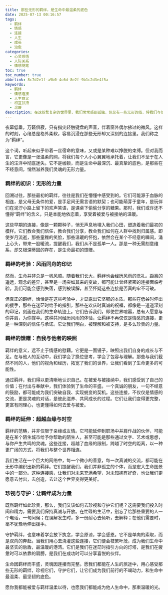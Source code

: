 ```yaml
---
title: 那些无形的羁绊，是生命中最温柔的底色
date: 2025-07-13 00:16:57
tags:
  - 羁绊
  - 情感
  - 连接
  - 人生
  - 成长
  - 治愈
categories:
  - 心灵感悟
  - 人际关系
  - 情感随笔
toc: true
toc_number: true
abbrlink: 8c7d2e1f-a9b0-4c6d-8e2f-9b1c2d3e4f5a
keywords:
  - 羁绊
  - 情感连接
  - 人生意义
  - 相互扶持
  - 温暖
description: 在这纷繁复杂的世界里，我们常常感到孤独，但总有一些无形的线，将我们与他人紧密相连。这些便是羁绊，它们是生命中最温柔的底色，是我们在风雨中前行的力量。本文将深入探讨羁绊的意义，从初识的懵懂到经历考验后的坚韧，再到它们如何滋养我们的灵魂，成为我们生命中不可或缺的温暖与光亮。
---
```


夜幕低垂，万籁俱寂，只有指尖轻触键盘的声音，伴着窗外偶尔拂过的微风。这样的时刻，心绪总是格外柔软，容易沉浸在那些无形却又深刻的连接里。我们称之为“羁绊”。

这个词，听起来似乎带着一丝宿命的意味，又或是某种难以挣脱的束缚。但对我而言，它更像是一张温柔的网，将我们每个人小心翼翼地承托着，让我们不至于在人生的汪洋中彻底迷失。它不是枷锁，而是生命中最深沉、最真挚的底色，是那些在不经意间，悄然滋养我们灵魂的无形力量。

### 羁绊的初识：无形的力量

回溯过往，那些最初的羁绊，往往是我们在懵懂中感受到的。它们可能源于血脉的相连，是父母无条件的爱，是手足间无需言语的默契；也可能萌芽于童年，是玩伴们在泥泞小路上留下的欢声笑语，是课桌下偷偷分享的糖果。那时，我们或许还不懂得“羁绊”的含义，只是本能地依恋着，享受着被爱与被接纳的温暖。

这些早期的连接，像是一颗颗种子，悄无声息地埋入我们心田，塑造着我们最初的模样。它们教会我们信任，教会我们分享，教会我们如何在人群中找到归属感。即使岁月流逝，那些童稚的笑脸，那些温暖的怀抱，依然会在某个不经意的瞬间，涌上心头，带来一股暖流，提醒我们，我们从不是孤单一人。那是一种无需刻意维系，却又根深蒂固的存在，是生命最初的馈赠。

### 羁绊的考验：风雨同舟的印记

然而，生命并非总是一帆风顺。随着我们长大，羁绊也会经历风雨的洗礼。距离的遥远，观念的差异，甚至是一场突如其来的变故，都可能让曾经紧密的连接面临考验。我们可能会感到失落，感到被误解，甚至怀疑这些连接是否真的牢不可破。

但真正的羁绊，恰恰是在这些考验中，才显露出它坚韧的本质。那些在低谷时伸出的援手，那些在迷茫时给予的指引，那些在欢庆时真诚的祝福，都像是一道道深刻的印记，刻画在我们的生命轨迹上。它们告诉我们，即使世界喧嚣，总有人愿意与你并肩，为你撑伞。这种共同经历风雨的体验，让羁绊不再仅仅是情感的连接，更是一种深刻的信任与承诺。它让我们明白，被理解和被支持，是多么珍贵的力量。

### 羁绊的馈赠：自我与他者的映照

羁绊的意义，远不止于情感的慰藉。它更是一面镜子，映照出我们自身的成长与不足。在与他人的互动中，我们学会了换位思考，学会了包容与理解。那些与我们截然不同的人，他们的视角和经历，拓宽了我们的世界，让我们看到了生命更多的可能性。

通过羁绊，我们得以更清晰地认识自己。在被爱与被接纳中，我们感受到了自己的价值；在付出与奉献中，我们体验到了生命的丰盛。一个真诚的朋友，一句不经意的鼓励，都可能成为我们突破自我、实现蜕变的契机。这些连接，不仅仅是情感的交流，更是灵魂的对话，是彼此滋养、共同成长的过程。它们让我们变得更完整，更富有同理心，也更懂得如何去爱与被爱。

### 羁绊的延伸：超越血缘与时空

羁绊的范畴，并非仅限于亲缘或友情。它可能延伸到职场中并肩作战的伙伴，可能是在某个陌生城市给予你帮助的陌生人，甚至可能是那些通过文字、艺术或思想，与你产生共鸣的灵魂。这些连接，超越了血缘的限制，跨越了时空的距离，以一种更广阔的方式，将我们与整个世界相连。

我们生活在一个巨大的网络中，每一个微小的善意，每一次真诚的交流，都可能在无形中编织出新的羁绊。它们提醒我们，我们并非孤立的个体，而是宏大生命图景中的一部分。这种连接感，让我们对未来充满希望，对未知抱有好奇，也让我们更愿意去付出，去创造，去让这个世界变得更美好。

### 珍视与守护：让羁绊成为力量

既然羁绊如此珍贵，那么，我们又该如何去珍视和守护它们呢？这需要我们投入时间和精力，需要我们保持真诚与开放。在忙碌的生活中，别忘了给那些重要的人一个电话，一句问候；在误解发生时，多一份耐心去倾听，去解释；在他们需要时，毫不犹豫地伸出援手。

守护羁绊，也意味着学会放下执念，学会原谅，学会感恩。它不是单向的索取，而是双向的奔赴。当我们用心去浇灌这些连接，它们便会枝繁叶茂，成为我们生命中最坚实的后盾，最温暖的港湾。它们是我们在迷茫时指引方向的灯塔，是我们在疲惫时可以依靠的肩膀，是我们在成功时可以分享喜悦的伙伴。

生命因羁绊而丰盛，灵魂因连接而完整。愿我们都能在人生的旅途中，用心感受那些无形的羁绊，珍视它们，守护它们，让它们成为我们前行的不竭动力，和生命中最温柔、最坚韧的底色。

愿你我都能被爱与羁绊温柔以待，也愿我们都能成为他人生命中，那束温暖的光。